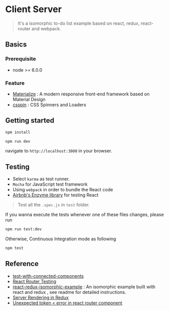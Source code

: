 # Client Server
> It's a isomorphic to-do list example based on react, redux, react-router and webpack.

## Basics
### Prerequisite
* node >= 6.0.0

### Feature
* [Materialize](https://github.com/Dogfalo/materialize)
: A modern responsive front-end framework based on Material Design
* [csspin](https://github.com/webkul/csspin)
: CSS Spinners and Loaders

## Getting started

```sh
npm install

npm run dev
```

navigate to ```http://localhost:3000``` in your browser.

## Testing
* Select ```karma``` as test runner.
* ```Mocha``` for JavaScript test framework
* Using ```webpack``` in order to bundle the React code
* [Airbnb's Enzyme library](https://github.com/airbnb/enzyme) for testing React 

> Test all the ```.spec.js``` in `test` folder.

If you wanna execute the tests whenever one of these files changes, please run 
```sh
npm run test:dev
```

Otherwise, Continuous Integration mode as following
```sh
npm test
```

## Reference
* [test-with-connected-components](https://github.com/reactjs/redux/blob/master/docs/recipes/WritingTests.md#connected-components)
* [React Router Testing](https://github.com/ReactTraining/react-router/blob/57543eb41ce45b994a29792d77c86cc10b51eac9/docs/guides/testing.md)
* [react-redux-isomorphic-example](https://github.com/coodoo/react-redux-isomorphic-example)
: An isomorphic example built with react and redux , see readme for detailed instructions.
* [Server Rendering in Redux](http://redux.js.org/docs/recipes/ServerRendering.html)
* [Unexpected token < error in react router component](http://stackoverflow.com/questions/29718481/unexpected-token-error-in-react-router-component)